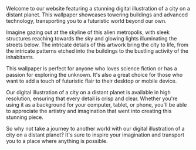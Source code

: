 <!--
Write me content for website with wallpaper "A digital illustration of a city on a distant planet, with towering buildings and advanced technology."
-->

<!--font:Poppins-->

Welcome to our website featuring a stunning digital illustration of a city on a distant planet. This wallpaper showcases towering buildings and advanced technology, transporting you to a futuristic world beyond our own.

Imagine gazing out at the skyline of this alien metropolis, with sleek structures reaching towards the sky and glowing lights illuminating the streets below. The intricate details of this artwork bring the city to life, from the intricate patterns etched into the buildings to the bustling activity of the inhabitants.

This wallpaper is perfect for anyone who loves science fiction or has a passion for exploring the unknown. It's also a great choice for those who want to add a touch of futuristic flair to their desktop or mobile device.

Our digital illustration of a city on a distant planet is available in high resolution, ensuring that every detail is crisp and clear. Whether you're using it as a background for your computer, tablet, or phone, you'll be able to appreciate the artistry and imagination that went into creating this stunning piece.

So why not take a journey to another world with our digital illustration of a city on a distant planet? It's sure to inspire your imagination and transport you to a place where anything is possible.
